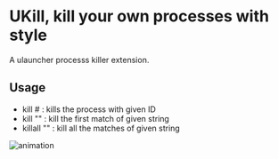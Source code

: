 
# UKill, kill your own processes with style

A ulauncher processs killer extension.

## Usage
- kill #     : kills the process with given ID
- kill ""    : kill the first match of given string
- killall "" : kill all the matches of given string

![animation](resource/animation.gif?raw=true "Ulauncher")
